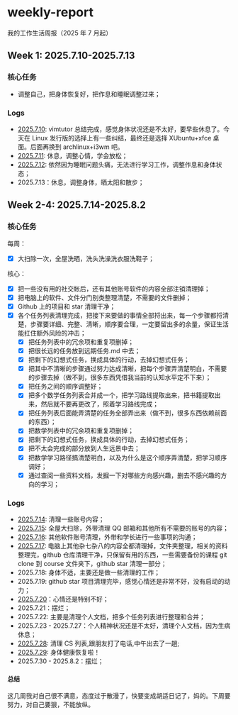 # weekly-report

我的工作生活周报（2025 年 7 月起）

## Week 1: 2025.7.10-2025.7.13

### 核心任务

- 调整自己，把身体恢复好，把作息和睡眠调整过来；

### Logs

- [2025.7.10](./week1/day4.md): vimtutor 总结完成，感觉身体状况还是不太好，要早些休息了。今天在 Linux 发行版的选择上有一些纠结，最终还是选择 XUbuntu+xfce 桌面。后面再换到 archlinux+i3wm 吧。
- [2025.7.11](./week1/day5.md): 休息，调整心情，学会放松；
- [2025.7.12](./week1/day6.md): 依然因为睡眠问题头痛，无法进行学习工作，调整作息和身体状态；
- 2025.7.13：休息，调整身体，晒太阳和散步；

## Week 2-4: 2025.7.14-2025.8.2

### 核心任务

每周：

- [x] 大扫除一次，全屋洗晒，洗头洗澡洗衣服洗鞋子；

核心：

- [x] 把一些没有用的社交帐后，还有其他账号软件的内容全部注销清理掉；
- [x] 把电脑上的软件、文件分门别类整理清楚，不需要的文件删掉；
- [x] Github 上的项目和 star 清理干净；
- [x] 各个任务列表清理完成，把接下来要做的事情全部捋出来，每一个步骤都捋清楚，步骤要详细、完整、清晰，顺序要合理，一定要留出多的余量，保证生活能扛住额外风险的冲击；
  - [x] 把任务列表中的冗余项和重复项删掉；
  - [x] 把很长远的任务放到远期任务.md 中去；
  - [x] 把剩下的幻想式任务，换成具体的行动，去掉幻想式任务；
  - [x] 把其中不清晰的步骤通过努力达成清晰，把每个步骤弄清楚明白，不需要的步骤去掉（做不到，很多东西凭借我当前的认知水平定不下来）；
  - [x] 把任务之间的顺序调整好；
  - [x] 把多个数学任务列表合并成一个，把学习路线提取出来，把书籍提取出来，然后就不要再更改了，照着学习路线完成；
  - [x] 把任务列表后面能弄清楚的任务全部弄出来（做不到，很多东西依赖前面的东西）；
  - [x] 把数学列表中的冗余项和重复项删掉；
  - [x] 把剩下的幻想式任务，换成具体的行动，去掉幻想式任务；
  - [x] 把不太会完成的部分放到人生远景中去；
  - [x] 把数学学习路径搞清楚明白，以及为什么是这个顺序弄清楚，把学习顺序调好；
  - [x] 通过查阅一些资料文档，发掘一下对哪些方向感兴趣，删去不感兴趣的方向的学习；

### Logs

- [2025.7.14](./week2/day1.md): 清理一些账号内容；
- [2025.7.15](./week2/day2.md): 全屋大扫除，外带清理 QQ 邮箱和其他所有不需要的账号的内容；
- [2025.7.16](./week2/day3.md): 其他软件账号清理，外带和学长进行一些事项的沟通；
- [2025.7.17](./week2/day4.md): 电脑上其他杂七杂八的内容全都清理掉，文件夹整理，相关的资料整理完，github 仓库清理干净，只保留有用的东西，一些需要备份的课程 git clone 到 course 文件夹下，github star 清理一部分；
- 2025.7.18: 身体不适，主要还是做一些清理的工作；
- 2025.7.19: github star 项目清理完毕，感觉心情还是非常不好，没有启动的动力；
- [2025.7.20](./week2/day7.md)：心情还是特别不好；
- 2025.7.21：摆烂；
- 2025.7.22: 主要是清理个人文档，把多个任务列表进行整理和合并；
- 2025.7.23 - 2025.7.27：个人精神状况还是不太好，清理个人文档，因为生病休息；
- [2025.7.28](./week4/day1.md): 清理 CS 列表,跟朋友打了电话,中午出去了一趟;
- [2025.7.29](./week4/day2.md): 身体健康恢复啦！
- 2025.7.30 - 2025.8.2：摆烂；

#### 总结

这几周我对自己很不满意，态度过于散漫了，快要变成胡适日记了，妈的。下周要努力，对自己要狠，不能放纵。
